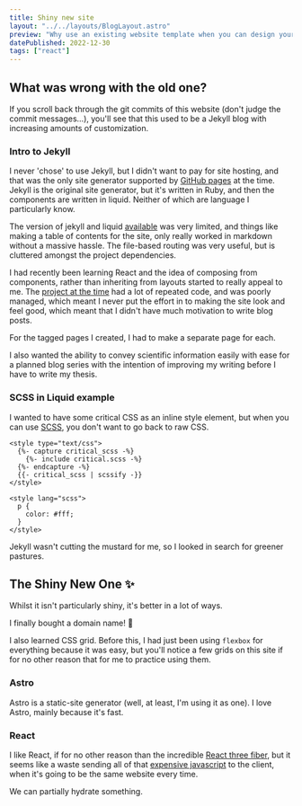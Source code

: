 ```yaml
---
title: Shiny new site
layout: "../../layouts/BlogLayout.astro"
preview: "Why use an existing website template when you can design your own in 10X the time? The story of how I re-made my person website in Astro"
datePublished: 2022-12-30
tags: ["react"]
---
```


## What was wrong with the old one?

If you scroll back through the git commits of this website (don't judge the commit messages...), you'll see that this used to be a Jekyll blog with increasing amounts of customization.

### Intro to Jekyll

I never 'chose' to use Jekyll, but I didn't want to pay for site hosting, and that was the only site generator supported by [GitHub pages](//pages.github.com/) at the time.
Jekyll is the original site generator, but it's written in Ruby, and then the components are written in liquid. Neither of which are language I particularly know.

The version of jekyll and liquid [available](//pages.github.com/versions/) was very limited, and things like making a table of contents for the site, only really worked in markdown without a massive hassle.
The file-based routing was very useful, but is cluttered amongst the project dependencies.

I had recently been learning React and the idea of composing from components, rather than inheriting from layouts started to really appeal to me.
The [project at the time](//github.com/rjkilpatrick/rjkilpatrick.uk/tree/f20e31fbb1fea962d17cfd06058183b568cec23a) had a lot of repeated code, and was poorly managed, which meant I never put the effort in to making the site look and feel good, which meant that I didn't have much motivation to write blog posts.

For the tagged pages I created, I had to make a separate page for each.

I also wanted the ability to convey scientific information easily with ease for a planned blog series with the intention of improving my writing before I have to write my thesis.

### SCSS in Liquid example

I wanted to have some critical CSS as an inline style element, but when you can use [SCSS](//sass-lang.com/), you don't want to go back to raw CSS.

```liquid
<style type="text/css">
  {%- capture critical_scss -%}
    {%- include critical.scss -%}
  {%- endcapture -%}
  {{- critical_scss | scssify -}}
</style>
```

```astro
<style lang="scss">
  p {
    color: #fff;
  }
</style>
```

Jekyll wasn't cutting the mustard for me, so I looked in search for greener pastures.

## The Shiny New One ✨

Whilst it isn't particularly shiny, it's better in a lot of ways.

I finally bought a domain name! 🥳

I also learned CSS grid.
Before this, I had just been using `flexbox` for everything because it was easy, but you'll notice a few grids on this site if for no other reason that for me to practice using them.

### Astro

Astro is a static-site generator (well, at least, I'm using it as one).
I love Astro, mainly because it's fast.

### React

I like React, if for no other reason than the incredible [React three fiber](//github.com/pmndrs/react-three-fiber), but it seems like a waste sending all of that [expensive javascript](//medium.com/@addyosmani/the-cost-of-javascript-in-2018-7d8950fbb5d4) to the client, when it's going to be the same website every time.

We can partially hydrate something.

